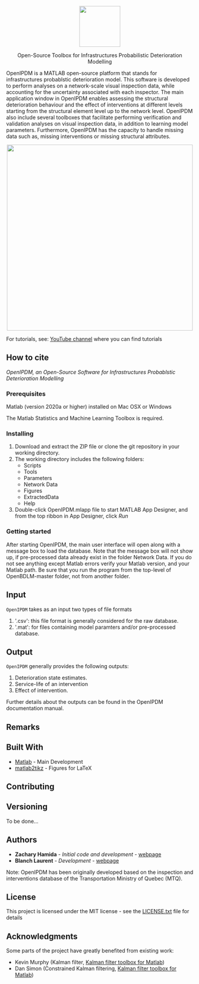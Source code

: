 <p align="center">
<img src="/Help/OpenIPDM.pdf" height="110">

<p align="center">
Open-Source Toolbox for Infrastructures Probabilistic Deterioration Modelling 
</p>

OpenIPDM is a MATLAB open-source platform that stands for infrastructures probablstic deterioration model. This software is developed to perform analyses on a network-scale visual inspection data, while accounting for the uncertainty associated with each inspector.
The main application window in OpenIPDM enables assessing the structural deterioration behaviour and the effect of interventions at different levels starting from the structural element level up to the network level.
OpenIPDM also include several toolboxes that facilitate performing verification and validation analyses on visual inspection data, in addition to learning model parameters.
Furthermore, OpenIPDM has the capacity to handle missing data such as, missing interventions or missing structural attributes.

<p align="center">
<img src="/logo/BDLM_ex1.png" height="500">
    
For tutorials, see: [YouTube channel](https://www.youtube.com/) where you can find tutorials

## How to cite

*OpenIPDM, an Open-Source Software for Infrastructures Probablstic Deterioration Modelling*

### Prerequisites

Matlab (version 2020a or higher) installed on Mac OSX or Windows

The Matlab Statistics and Machine Learning Toolbox is required.

### Installing

1. Download and extract the ZIP file or clone the git repository in your working directory. 
2. The working directory includes the following folders:
    - Scripts
    - Tools
    - Parameters
    - Network Data
    - Figures
    - ExtractedData
    - Help
3. Double-click OpenIPDM.mlapp file to start MATLAB App Designer, and from the top ribbon in App Designer, click *Run*


### Getting started
After starting OpenIPDM, the main user interface will open along with a message box to load the database. Note that the message box will not show up, if pre-processed data already exist in the folder Network Data. 
If you do not see anything except Matlab errors verify your Matlab version, and your Matlab path. Be sure that you run the program from the top-level of OpenBDLM-master folder, not from another folder.

## Input

`OpenIPDM` takes as an input two types of file formats

1. '.csv': this file format is generally considered for the raw database.
2. '.mat': for files containing model paramters and/or pre-processed database.

## Output

`OpenIPDM` generally provides the following outputs:

1. Deterioration state estimates. 
2. Service-life of an intervention
3. Effect of intervention.

Further details about the outputs can be found in the OpenIPDM documentation manual.


## Remarks


## Built With

* [Matlab](https://www.mathworks.com/products/matlab.html) - Main Development
* [matlab2tikz](https://github.com/matlab2tikz/matlab2tikz) - Figures for LaTeX

## Contributing



## Versioning

To be done...

## Authors

* **Zachary Hamida** - *Initial code and development* - [webpage](http://profs.polymtl.ca/jagoulet/Site/Goulet_web_page_ZHAMIDA.html)
* **Blanch Laurent** - *Development* - [webpage](http://profs.polymtl.ca/jagoulet/Site/Goulet_web_page_BLAURENT.html)

Note: OpenIPDM has been originally developed based on the inspection and interventions database of the Transportation Ministry of Quebec (MTQ).

## License

This project is licensed under the MIT license - see the [LICENSE.txt](LICENSE.txt) file for details

## Acknowledgments

Some parts of the project have greatly benefited from existing work:

* Kevin Murphy (Kalman filter, [Kalman filter toolbox for Matlab](https://www.cs.ubc.ca/~murphyk/Software/Kalman/kalman.html#other))
* Dan Simon (Constrained Kalman filtering, [Kalman filter toolbox for Matlab](https://academic.csuohio.edu/simond/ConstrKF/))

